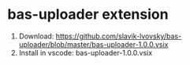 # bas-uploader extension

1. Download: https://github.com/slavik-lvovsky/bas-uploader/blob/master/bas-uploader-1.0.0.vsix
2. Install in vscode: bas-uploader-1.0.0.vsix
